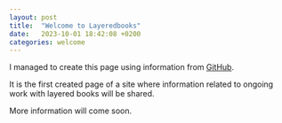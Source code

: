 ```yaml
---
layout: post
title:  "Welcome to Layeredbooks"
date:   2023-10-01 18:42:08 +0200
categories: welcome
---
```

I managed to create this page using information from 
[GitHub][github_pages]. 

It is the first created page of a site where information related to ongoing work
with layered books will be shared. 

More information will come soon.

[github_pages]: https://docs.github.com/en/pages/setting-up-a-github-pages-site-with-jekyll
